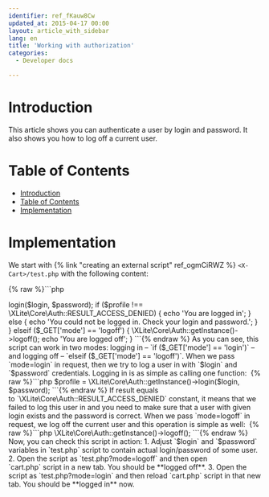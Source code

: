 ```yaml
---
identifier: ref_fKauw8Cw
updated_at: 2015-04-17 00:00
layout: article_with_sidebar
lang: en
title: 'Working with authorization'
categories:
  - Developer docs

---
```



# Introduction

This article shows you can authenticate a user by login and password. It also shows you how to log off a current user.

# Table of Contents

*   [Introduction](#introduction)
*   [Table of Contents](#table-of-contents)
*   [Implementation](#implementation)

# Implementation

We start with {% link "creating an external script" ref_ogmCiRWZ %} `<X-Cart>/test.php` with the following content: 

{% raw %}```php
<?php
//X-Cart initializtion
require_once 'top.inc.php';
$login = 'bit-bucket@x-cart.com';
$password = 'master';
if ($_GET['mode'] == 'login') {

    $profile = \XLite\Core\Auth::getInstance()->login($login, $password);
    if ($profile !== \XLite\Core\Auth::RESULT_ACCESS_DENIED) {
        echo 'You are logged in';
    } else {
        echo 'You could not be logged in. Check your login and password.';
    }

} elseif ($_GET['mode'] == 'logoff') {

    \XLite\Core\Auth::getInstance()->logoff();

    echo 'You are logged off';
}
```{% endraw %}

As you can see, this script can work in two modes: logging in – `if ($_GET['mode'] == 'login')` – and logging off – `elseif ($_GET['mode'] == 'logoff')`.

When we pass `mode=login` in request, then we try to log a user in with `$login` and `$password` credentials. Logging in is as simple as calling one function: 

{% raw %}```php
$profile = \XLite\Core\Auth::getInstance()->login($login, $password);
```{% endraw %}

If result equals to `\XLite\Core\Auth::RESULT_ACCESS_DENIED` constant, it means that we failed to log this user in and you need to make sure that a user with given login exists and the password is correct.

When we pass `mode=logoff` in request, we log off the current user and this operation is simple as well: 

{% raw %}```php
\XLite\Core\Auth::getInstance()->logoff();
```{% endraw %}

Now, you can check this script in action:

1.  Adjust `$login` and `$password` variables in `test.php` script to contain actual login/password of some user.
2.  Open the script as `test.php?mode=logoff` and then open `cart.php` script in a new tab. You should be **logged off**.
3.  Open the script as `test.php?mode=login` and then reload `cart.php` script in that new tab. You should be **logged in** now.